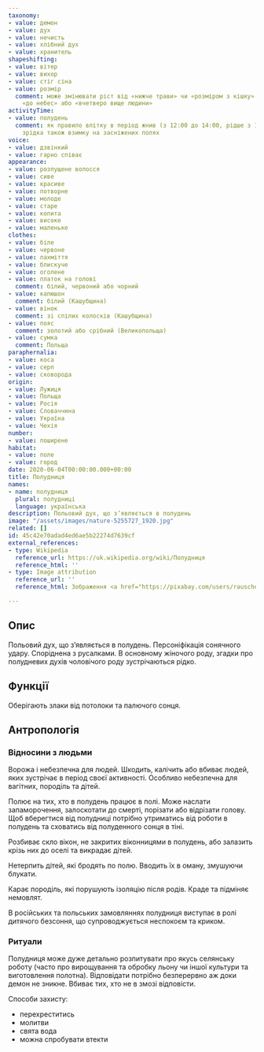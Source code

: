 ```yaml
---
taxonomy:
- value: демон
- value: дух
- value: нечисть
- value: хлібний дух
- value: хранитель
shapeshifting:
- value: вітер
- value: вихор
- value: стіг сіна
- value: розмір
  comment: може змінювати ріст від «нижче трави» чи «розміром з кішку» до високої
    «до небес» або «вчетверо вище людини»
activityTime:
- value: полудень
  comment: як правило влітку в період жнив (з 12:00 до 14:00, рідше з 11:00 до 12:00),
    зрідка також взимку на засніжених полях
voice:
- value: дзвінкий
- value: гарно співає
appearance:
- value: розпущене волосся
- value: сиве
- value: красиве
- value: потворне
- value: молоде
- value: старе
- value: копита
- value: високе
- value: маленьке
clothes:
- value: біле
- value: червоне
- value: лахміття
- value: блискуче
- value: оголене
- value: платок на голові
  comment: білий, червоний або чорний
- value: капюшон
  comment: білий (Кашубщина)
- value: вінок
  comment: зі спілих колосків (Кашубщина)
- value: пояс
  comment: золотий або срібний (Великопольща)
- value: сумка
  comment: Польща
paraphernalia:
- value: коса
- value: серп
- value: сковорода
origin:
- value: Лужиця
- value: Польща
- value: Росія
- value: Словаччина
- value: Україна
- value: Чехія
number:
- value: поширене
habitat:
- value: поле
- value: город
date: 2020-06-04T00:00:00.000+00:00
title: Полудниця
names:
- name: полудниця
  plural: полудниці
  language: українська
description: Польовий дух, що з’являється в полудень
image: "/assets/images/nature-5255727_1920.jpg"
related: []
id: 45c42e70adad4ed6ae5b22274d7639cf
external_references:
- type: Wikipedia
  reference_url: https://uk.wikipedia.org/wiki/Полудниця
  reference_html: ''
- type: Image attribution
  reference_url: ''
  reference_html: Зображення <a href="https://pixabay.com/users/rauschenberger-4614580/?utm_source=link-attribution&amp;utm_medium=referral&amp;utm_campaign=image&amp;utm_content=5255727">RENE RAUSCHENBERGER</a> з сайту <a href="https://pixabay.com/?utm_source=link-attribution&amp;utm_medium=referral&amp;utm_campaign=image&amp;utm_content=5255727">Pixabay</a>

---
```

## Опис
Польовий дух, що з’являється в полудень. Персоніфікація сонячного удару. Споріднена з русалками. В основному жіночого роду, згадки про полудневих духів чоловічого роду зустрічаються рідко.

## Функції

Оберігають злаки від потолоки та палючого сонця.

## Антропологія

### Відносини з людьми

Ворожа і небезпечна для людей. Шкодить, калічить або вбиває людей, яких зустрічає в період своєї активності. Особливо небезпечна для вагітних, породіль та дітей.

Полює на тих, хто в полудень працює в полі. Може наслати запаморочення, залоскотати до смерті, порізати або відрізати голову. Щоб вберегтися від полудниці потрібно утриматись від роботи в полудень та сховатись від полуденного сонця в тіні.

Розбиває скло вікон, не закритих віконницями в полудень, або залазить крізь них до оселі та викрадає дітей.

Нетерпить дітей, які бродять по полю. Вводить їх в оману, змушуючи блукати.

Карає породіль, які порушують ізоляцію після родів. Краде та підміняє немовлят.

В російських та польських замовляннях полудниця виступає в ролі дитячого безсоння, що супроводжується неспокоєм та криком.

### Ритуали

Полудниця може дуже детально розпитувати про якусь селянську роботу (часто про вирощування та обробку льону чи іншої культури та виготовлення полотна). Відповідати потрібно безперервно аж доки демон не зникне. Вбиває тих, хто не в змозі відповісти.

Способи захисту:
- перехреститись
- молитви
- свята вода
- можна спробувати втекти
